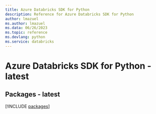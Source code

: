 ```yaml
---
title: Azure Databricks SDK for Python
description: Reference for Azure Databricks SDK for Python
author: lmazuel
ms.author: lmazuel
ms.data: 06/26/2023
ms.topic: reference
ms.devlang: python
ms.service: databricks
---
```

# Azure Databricks SDK for Python - latest
## Packages - latest
[!INCLUDE [packages](databricks-index.md)]